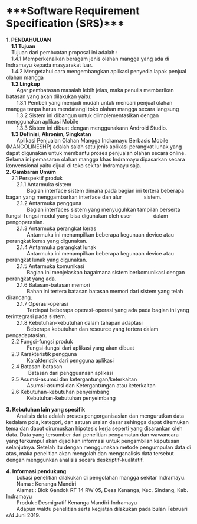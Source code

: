 <h1>***Software Requirement Specification (SRS)***</h1>
<b>1. PENDAHULUAN</b><br>
&emsp;<b>1.1 Tujuan</b><br>
&emsp;Tujuan dari pembuatan proposal ini adalah :<br>
&emsp;1.4.1 Memperkenalkan beragam jenis olahan mangga yang ada di Indramayu kepada masyarakat luar.<br>
&emsp;1.4.2 Mengetahui cara mengembangkan aplikasi penyedia lapak penjual olahan  mangga<br>
&emsp;<b>1.2 Lingkup</b><br>
&emsp;&emsp;Agar pembatasan masalah lebih jelas, maka penulis memberikan batasan yang akan dilakukan yaitu:<br>
&emsp;&emsp;1.3.1	Pembeli yang menjadi mudah untuk mencari penjual olahan mangga tanpa harus mendatangi toko olahan mangga secara langsung<br>
&emsp;&emsp;1.3.2	Sistem ini dibangun untuk diimplementasikan dengan menggunakan  aplikasi Mobile<br>
&emsp;&emsp;1.3.3	Sistem ini dibuat dengan menggunakann Android Studio.<br>
&emsp;<b>1.3 Definisi, Akronim, Singkatan</b><br>
&emsp;&emsp;Aplikasi Penjualan Olahan Mangga Indramayu Berbasis Mobile (MANGOLINESHP) adalah salah satu jenis aplikasi perangkat lunak yang dapat digunakan untuk membantu proses penjualan olahan secara online. Selama ini pemasaran olahan mangga khas Indramayu dipasarkan secara konvensional yaitu dijual di toko sekitar Indramayu saja.<br>
<b>2. Gambaran Umum</b><br>
&emsp;2.1 Perspektif produk<br>
&emsp;&emsp;2.1.1 Antarmuka sistem<br>
&emsp;&emsp;&emsp;&emsp;Bagian interface sistem dimana pada bagian ini tertera beberapa bagan yang menggambarkan interface dan alur &emsp;&emsp;&emsp;&emsp;sistem.<br>
&emsp;&emsp;2.1.2 Antarmuka pengguna<br>
&emsp;&emsp;&emsp;&emsp;Bagian interfaces sistem yang menyuguhkan tampilan berserta fungsi-fungsi modul yang bisa digunakan oleh user &emsp;&emsp;&emsp;&emsp;dalam pengoperasian.<br>
&emsp;&emsp;2.1.3 Antarmuka perangkat keras <br>
&emsp;&emsp;&emsp;&emsp;Antarmuka ini menampilkan beberapa kegunaan device atau perangkat keras yang digunakan.<br>
&emsp;&emsp;2.1.4 Antarmuka perangkat lunak<br>
&emsp;&emsp;&emsp;&emsp;Antarmuka ini menampilkan beberapa kegunaan device atau perangkat lunak yang digunakan.<br>
&emsp;&emsp;2.1.5 Antarmuka komunikasi<br>
&emsp;&emsp;&emsp;&emsp;Bagian ini menjelaskan bagaimana sistem berkomunikasi dengan perangkat yang ada.<br>
&emsp;&emsp;2.1.6 Batasan-batasan memori<br>
&emsp;&emsp;&emsp;&emsp;Bahan ini tertera batasan batasan memori dari sistem yang telah dirancang.<br>
&emsp;&emsp;2.1.7 Operasi-operasi<br>
&emsp;&emsp;&emsp;&emsp;Terdapat beberapa operasi-operasi yang ada pada bagian ini yang terintegrasi pada sistem.<br>
&emsp;&emsp;2.1.8 Kebutuhan-kebutuhan dalam tahapan adaptasi<br>
&emsp;&emsp;&emsp;&emsp;Beberapa kebutuhan dan resource yang tertera dalam pengadaptasian.<br>
&emsp;2.2 Fungsi-fungsi produk<br>
&emsp;&emsp;&emsp;&emsp;Fungsi-fungsi dari aplikasi yang akan dibuat<br>
&emsp;2.3 Karakteristik pengguna<br>
&emsp;&emsp;&emsp;&emsp;Karakteristik dari pengguna aplikasi<br>
&emsp;2.4 Batasan-batasan<br> 
&emsp;&emsp;&emsp;&emsp; Batasan dari pengguanaan aplikasi<br>
&emsp;2.5 Asumsi-asumsi dan ketergantungan/keterkaitan<br>
&emsp;&emsp;&emsp;&emsp;Asumsi-asumsi dan Ketergantungan atau keterkaitan<br>
&emsp;2.6 Kebutuhan-kebutuhan penyeimbang<br>
&emsp;&emsp;&emsp;&emsp;Kebutuhan-kebutuhan penyeimbang<br>

<b>3.  Kebutuhan lain yang spesifik</b><br>
&emsp;&emsp;Analisis data adalah proses pengorganisasian dan mengurutkan data kedalam pola, kategori, dan satuan uraian dasar sehingga dapat ditemukan tema dan dapat dirumuskan hipotesis kerja seperti yang disarankan oleh data. Data yang tersumber dari penelitian pengamatan dan wawancara yang terkumpul akan dijadikan informasi untuk pengambilan keputusan selanjutnya. Setelah itu dengan menggunakan metode pengumpulan data di atas, maka penelitian akan mengolah dan menganalisis data tersebut dengan menggunkan analisis secara deskriptif-kualitatif.

<b>4.  Informasi pendukung</b><br>
&emsp;&emsp;Lokasi penelitian dilakukan di pengolahan mangga sekitar Indramayu.<br>
&emsp;&emsp;Nama		: Kenanga Mandiri<br>
&emsp;&emsp;Alamat		: Blok Gandok RT 14 RW 05, Desa Kenanga, Kec. Sindang, Kab. Indramayu<br>
&emsp;&emsp;Produk		: Desmigratif Kenanga Mandiri-Indramayu<br>
&emsp;&emsp;Adapun waktu penelitian serta kegiatan dilakukan pada bulan Februari s/d Juni 2019.<br>
